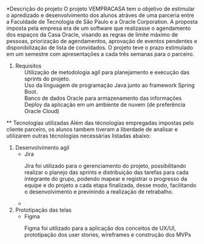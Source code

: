 *Descrição do projeto 
O projeto VEMPRACASA tem o objetivo de estimular o apredizado e desenvolvimento dos alunos atráves de uma parceria entre a Faculdade de Tecnologia de São Paulo e a Oracle Corporation. A proposta imposta pela empresa era de um software que realizasse o agendamento dos espaços da Casa Oracle, visando as regras de limite máximo de pessoas, priorização de agendamentos, aprovação de eventos pendentes e disponibilização de lista de convidados. O projeto teve o prazo estimulado em um semestre com apresentações a cada três semanas para o parceiro.
    <ol>
        <li> Requisitos 
            <ol> Utilização de metodologia agíl para planejamento e execução das sprints do projeto.</ol>
            <ol> Uso da linguagem de programação Java junto ao framework Spring Boot.</ol>
            <ol> Banco de dados Oracle para armazenamento das informações</ol>
            <ol> Deploy da aplicação em um ambiente de nuvem (de preferência Oracle Cloud)</ol>
        </li>
    </ol>

** Tecnologias utilizadas 
Além das técnologias empregadas impostas pelo cliente parceiro, os alunos tambem tiveram a liberdade de analisar e utilizarem outras técnologias necessárias listadas abaixo:
<ol>
    <li>Desenvolvimento agíl
        <ul>
            <li>
                Jira
            </li>
                <p>Jira foi utilizado para o gerenciamento do projeto, possibilitando realizar o planejo das sprints e distribuição das tarefas para cada integrante do grupo, podendo mapear e registrar o progresso da equipe e do projeto a cada etapa finalizada, desse modo, facilitando o desenvolvimento e previnindo a realização de retrabalho.</p>
            <li>
        </ul>
    </li>
    <li>
        Prototipação das telas
        <ul>
            <li>
                Figma
            </li>
            <p> Figma foi utilizado para a aplicação dos conceitos de UX/UI, prototipação dos user stories, wireframes e construção dos MVPs</p>
        </ul>
    </li>
</ol>
    

